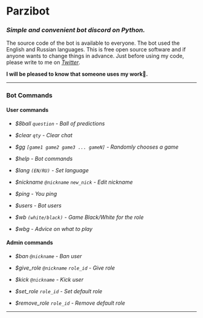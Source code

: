 # Parzibot

### _Simple and convenient bot discord on Python._

The source code of the bot is available to everyone. The bot used the English and Russian languages. This is free open
source software and if anyone wants to change things in advance. Just before using my code, please write to me
on _[Twitter](https://twitter.com/merive_)_.

**I will be pleased to know that someone uses my work🙂.**

___

### Bot Commands

#### User commands

* _$8ball `question` - Ball of predictions_

* _$clear `qty` - Clear chat_

* _$gg `[game1 game2 game3 ... gameN]` - Randomly chooses a game_

* _$help - Bot commands_

* _$lang `(EN/RU)` - Set language_

* _$nickname `@nickname` `new_nick` - Edit nickname_

* _$ping - You ping_

* _$users - Bot users_

* _$wb `(white/black)` - Game Black/White for the role_

* _$wbg - Advice on what to play_

#### Admin commands

* _$ban `@nickname` - Ban user_

* _$give_role `@nickname` `role_id` - Give role_

* _$kick `@nickname` - Kick user_

* _$set_role `role_id` - Set default role_

* _$remove_role `role_id` - Remove default role_

___
